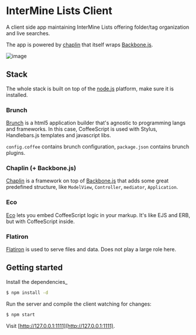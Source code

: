 # InterMine Lists Client

A client side app maintaining InterMine Lists offering folder/tag organization and live searches.

The app is powered by [chaplin](https://github.com/chaplinjs/chaplin) that itself wraps [Backbone.js](http://documentcloud.github.com/backbone/).

![image](https://github.com/radekstepan/intermine-lists-client/raw/master/example.png)

## Stack

The whole stack is built on top of the [node.js](http://nodejs.org/) platform, make sure it is installed.

### Brunch
[Brunch](http://brunch.io/) is a html5 application builder that's agnostic to programming langs and frameworks. In this case, CoffeeScript is used with Stylus, Handlebars.js templates and javascript libs.

`config.coffee` contains brunch configuration, `package.json` contains brunch plugins.

### Chaplin (+ Backbone.js)
[Chaplin](https://github.com/chaplinjs/chaplin) is a framework on top of [Backbone.js](http://backbonejs.org/) that adds some great predefined structure, like `ModelView`, `Controller`, `mediator`, `Application`.

### Eco
[Eco](https://github.com/sstephenson/eco/) lets you embed CoffeeScript logic in your markup. It's like EJS and ERB, but with CoffeeScript inside.

### Flatiron
[Flatiron](http://flatironjs.org/) is used to serve files and data. Does not play a large role here.

## Getting started

Install the dependencies_

```bash
$ npm install -d
```

Run the server and compile the client watching for changes:

```bash
$ npm start
```

Visit [http://127.0.0.1:1111](http://127.0.0.1:1111).